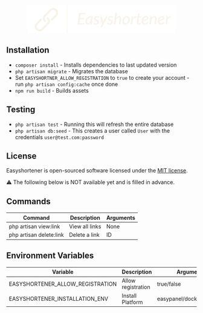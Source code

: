 <p align="center">
<img width="auto" height="75" src="public/easyshortenerlogo.png" alt="easyshortener logo">
</a></p>

<!--
<p align="center">
<a href="https://github.com/laravel/framework/actions"><img src="https://github.com/laravel/framework/workflows/tests/badge.svg" alt="Build Status"></a>
<a href="https://packagist.org/packages/laravel/framework"><img src="https://img.shields.io/packagist/dt/laravel/framework" alt="Total Downloads"></a>
<a href="https://packagist.org/packages/laravel/framework"><img src="https://img.shields.io/packagist/v/laravel/framework" alt="Latest Stable Version"></a>
<a href="https://packagist.org/packages/laravel/framework"><img src="https://img.shields.io/packagist/l/laravel/framework" alt="License"></a>
</p>

-->

## Installation

- `composer install` - Installs dependencies to last updated version
- `php artisan migrate` - Migrates the database
- Set `EASYSHORTNER_ALLOW_REGISTRATION` to `true` to create your account - run `php artisan config:cache` once done
- `npm run build` - Builds assets

## Testing

- `php artisan test` - Running this will refresh the entire database
- `php artisan db:seed` - This creates a user called `User` with the credentials `user@test.com:password`

## License

Easyshortener is open-sourced software licensed under the [MIT license](https://opensource.org/licenses/MIT).

⚠ The following below is NOT available yet and is filled in advance.

## Commands
 Command | Description | Arguments 
---------|-------------|-----------
 php artisan view:link | View all links | None
 php artisan delete:link | Delete a link | ID
 
 ## Environment Variables
  Variable | Description | Arguments 
 ---------|-------------|-----------
 EASYSHORTENER_ALLOW_REGISTRATION | Allow registration | true/false
 EASYSHORTENER_INSTALLATION_ENV | Install Platform | easypanel/docker/webhost
